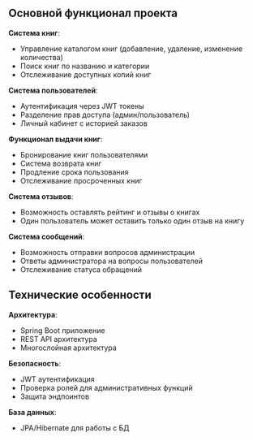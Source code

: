 ## Основной функционал проекта

**Система книг**:
- Управление каталогом книг (добавление, удаление, изменение количества)
- Поиск книг по названию и категории
- Отслеживание доступных копий книг

**Система пользователей**:
- Аутентификация через JWT токены
- Разделение прав доступа (админ/пользователь)
- Личный кабинет с историей заказов

**Функционал выдачи книг**:
- Бронирование книг пользователями
- Система возврата книг
- Продление срока пользования
- Отслеживание просроченных книг

**Система отзывов**:
- Возможность оставлять рейтинг и отзывы о книгах
- Один пользователь может оставить только один отзыв на книгу

**Система сообщений**:
- Возможность отправки вопросов администрации
- Ответы администратора на вопросы пользователей
- Отслеживание статуса обращений

## Технические особенности

**Архитектура**:
- Spring Boot приложение
- REST API архитектура
- Многослойная архитектура

**Безопасность**:
- JWT аутентификация
- Проверка ролей для административных функций
- Защита эндпоинтов

**База данных**:
- JPA/Hibernate для работы с БД
